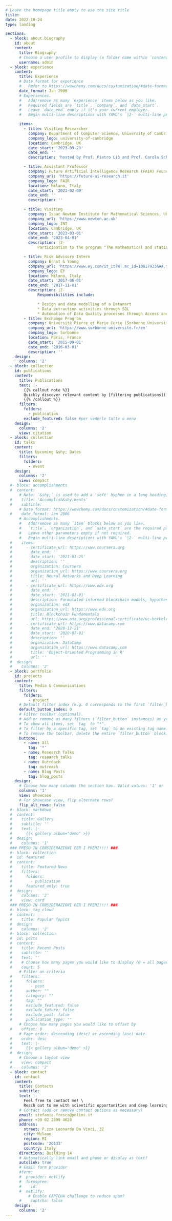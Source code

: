 ```yaml
---
# Leave the homepage title empty to use the site title
title:
date: 2022-10-24
type: landing

sections:
  - block: about.biography
    id: about
    content:
      title: Biography
      # Choose a user profile to display (a folder name within `content/authors/`)
      username: admin
  - block: experience
    content:
      title: Experience
      # Date format for experience
      #   Refer to https://wowchemy.com/docs/customization/#date-format
      date_format: Jan 2006
      # Experiences.
      #   Add/remove as many `experience` items below as you like.
      #   Required fields are `title`, `company`, and `date_start`.
      #   Leave `date_end` empty if it's your current employer.
      #   Begin multi-line descriptions with YAML's `|2-` multi-line prefix.

      items:
        - title: Visiting Researcher
          company: Department of Computer Science, University of Cambridge
          company_logo: university-of-cambridge
          location: Cambridge, UK
          date_start: '2023-09-23'
          date_end: ''
          description: 'hosted by Prof. Pietro Liò and Prof. Carola Schönlieb'

        - title: Assistant Professor
          company: Future Artificial Intelligence Research (FAIR) Foundation
          company_url: 'https://future-ai-research.it'
          company_logo: FAIR
          location: Milano, Italy
          date_start: '2023-02-09'
          date_end: ''
          description: ''

        - title: Visiting
          company: Isaac Newton Institute for Mathematical Sciences, University of Cambridge
          company_url: 'https://www.newton.ac.uk'
          company_logo: INI
          location: Cambridge, UK
          date_start: '2023-03-01'
          date_end: '2023-04-01'
          description: |2-
              Participation to the program "The mathematical and statistical foundation of future data-driven engineering"

        - title: Risk Advisory Intern
          company: Ernst & Young
          company_url: 'https://www.ey.com/it_it?WT.mc_id=10817933&AA.tsrc=paidsearch&gad=1&gclid=CjwKCAjwloynBhBbEiwAGY25dAu0cZBZcGoy7-vBpcdVI7cpPDfQDdv8cdl38FSYYp46K-ZcNs0hzhoCXrIQAvD_BwE'
          company_logo: EY
          location: Milano, Italy
          date_start: '2017-06-01'
          date_end: '2017-11-01'
          description: |2-
              Responsibilities include:

              * Design and data modelling of a Datamart
              * Data extraction activities through SQL
              * Automation of Data Quality processes through Access and VBA
        - title: Exchange Program
          company: Université Pierre et Marie Curie (Sorbonne Universités)
          company_url: 'https://www.sorbonne-universite.fr/en'
          company_logo: Sorbonne
          location: Paris, France
          date_start: '2015-09-01'
          date_end: '2016-03-01'
          description: ''
    design:
      columns: '2'
  - block: collection
    id: publications
    content:
      title: Publications
      text: |-
        {{% callout note %}}
        Quickly discover relevant content by [filtering publications](./publication/).
        {{% /callout %}}
      filters:
        folders:
          - publication
        exclude_featured: false #per vederle tutte o meno
    design:
      columns: '2'
      view: citation
  - block: collection
    id: talks
    content:
      title: Upcoming &shy; Dates
      filters:
        folders:
          - event
    design:
      columns: '2'
      view: compact
  #- block: accomplishments
  #  content:
      # Note: `&shy;` is used to add a 'soft' hyphen in a long heading.
  #    title: 'Accomplish&shy;ments'
  #    subtitle:
      # Date format: https://wowchemy.com/docs/customization/#date-format
  #    date_format: Jan 2006
      # Accomplishments.
      #   Add/remove as many `item` blocks below as you like.
      #   `title`, `organization`, and `date_start` are the required parameters.
      #   Leave other parameters empty if not required.
      #   Begin multi-line descriptions with YAML's `|2-` multi-line prefix.
  #    items:
  #      - certificate_url: https://www.coursera.org
  #        date_end: ''
  #        date_start: '2021-01-25'
  #        description: ''
  #        organization: Coursera
  #        organization_url: https://www.coursera.org
  #        title: Neural Networks and Deep Learning
  #        url: ''
  #      - certificate_url: https://www.edx.org
  #        date_end: ''
  #        date_start: '2021-01-01'
  #        description: Formulated informed blockchain models, hypotheses, and use cases.
  #        organization: edX
  #        organization_url: https://www.edx.org
  #        title: Blockchain Fundamentals
  #        url: https://www.edx.org/professional-certificate/uc-berkeleyx-blockchain-fundamentals
  #      - certificate_url: https://www.datacamp.com
  #        date_end: '2020-12-21'
  #        date_start: '2020-07-01'
  #        description: ''
  #        organization: DataCamp
  #        organization_url: https://www.datacamp.com
  #        title: 'Object-Oriented Programming in R'
  #        url: ''
  #  design:
  #    columns: '2'
  - block: portfolio
    id: projects
    content:
      title: Media & Communications
      filters:
        folders:
          - project
      # Default filter index (e.g. 0 corresponds to the first `filter_button` instance below).
      default_button_index: 0
      # Filter toolbar (optional).
      # Add or remove as many filters (`filter_button` instances) as you like.
      # To show all items, set `tag` to "*".
      # To filter by a specific tag, set `tag` to an existing tag name.
      # To remove the toolbar, delete the entire `filter_button` block.
      buttons:
        - name: All
          tag: '*'
        - name: Research Talks
          tag: research_talks
        - name: Outreach
          tag: outreach
        - name: Blog Posts
          tag: blog_posts
    design:
      # Choose how many columns the section has. Valid values: '1' or '2'.
      columns: '1'
      view: showcase
      # For Showcase view, flip alternate rows?
      flip_alt_rows: false
  #- block: markdown
  #  content:
  #    title: Gallery
  #    subtitle: ''
  #    text: |-
  #      {{< gallery album="demo" >}}
  #  design:
  #    columns: '1'
  ### PRESO IN CONSIDERAZIONI PER I PREMI!!!! ###   
  #- block: collection
  #  id: featured
  #  content:
  #    title: Featured News
  #    filters:
  #      folders:
  #        - publication
  #      featured_only: true
  #  design:
  #    columns: '2'
  #    view: card
  ### PRESO IN CONSIDERAZIONI PER I PREMI!!!! ###    
  #- block: tag_cloud
  #  content:
  #    title: Popular Topics
  #  design:
  #    columns: '2'
  #- block: collection
  #  id: posts
  #  content:
  #    title: Recent Posts
  #    subtitle: ''
  #    text: ''
  #    # Choose how many pages you would like to display (0 = all pages)
  #    count: 5
      # Filter on criteria
  #    filters:
  #      folders:
  #        - post
  #      author: ""
  #      category: ""
  #      tag: ""
  #      exclude_featured: false
  #      exclude_future: false
  #      exclude_past: false
  #      publication_type: ""
      # Choose how many pages you would like to offset by
  #    offset: 0
      # Page order: descending (desc) or ascending (asc) date.
  #    order: desc
  #    text: |-
  #      {{< gallery album="demo" >}}
  #  design:
      # Choose a layout view
  #    view: compact
  #    columns: '2'
  - block: contact
    id: contact
    content:
      title: Contacts
      subtitle:
      text: |-
        Feel free to contact me! \
        Reach out to me with scientific opportunities and deep learning projects.
      # Contact (add or remove contact options as necessary)
      email: stefania.fresca@polimi.it
      phone: +39 02 2399 4628
      address:
        street: P.zza Leonardo Da Vinci, 32
        city: Milano
        region: MI
        postcode: '20133'
        country: Italy
      directions: Building 14
      # Automatically link email and phone or display as text?
      autolink: true
      # Email form provider
      #form:
      #  provider: netlify
      #  formspree:
      #    id:
      #  netlify:
          # Enable CAPTCHA challenge to reduce spam?
      #    captcha: false
    design:
      columns: '2'
---
```

